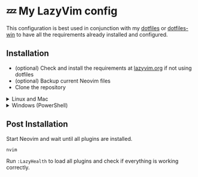 # 💤 My LazyVim config

This configuration is best used in conjunction with my [dotfiles](https://github.com/ninagrosse/dotfiles) or [dotfiles-win](https://github.com/ninagrosse/dotfiles-win) to have all the requirements already installed and configured.

## Installation

- (optional) Check and install the requirements at [lazyvim.org](https://www.lazyvim.org/#%EF%B8%8F-requirements) if not using dotfiles
- (optional) Backup current Neovim files
- Clone the repository

<details><summary> Linux and Mac </summary>

```sh
git clone git@github.com:ninagrosse/lazyvim-config.git "${XDG_CONFIG_HOME:-$HOME/.config}"/nvim
```

</details>

<details><summary> Windows (PowerShell) </summary>

```powershell
git clone git@github.com:ninagrosse/lazyvim-config.git "${env:LOCALAPPDATA}\nvim"
```

</details>

## Post Installation

Start Neovim and wait until all plugins are installed.

```sh
nvim
```

Run `:LazyHealth` to load all plugins and check if everything is working correctly.
